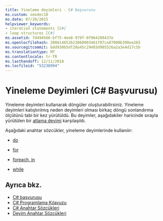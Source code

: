 ```yaml
---
title: Yineleme deyimleri - C# başvurusu
ms.custom: seodec18
ms.date: 07/20/2015
helpviewer_keywords:
- iteration statements [C#]
- loop structures [C#]
ms.assetid: 7d494566-bf75-4ee8-979f-0f964209437e
ms.openlocfilehash: 200614652b23060903461f07ce87000b390ea265
ms.sourcegitcommit: bdd930b5df20a45c29483d905526a2a3e4d17c5b
ms.translationtype: MT
ms.contentlocale: tr-TR
ms.lasthandoff: 12/11/2018
ms.locfileid: "53238994"
---
```

# <a name="iteration-statements-c-reference"></a>Yineleme Deyimleri (C# Başvurusu)

Yineleme deyimleri kullanarak döngüler oluşturabilirsiniz. Yineleme deyimleri katıştırılmış neden deyimleri olması birkaç döngü sonlandırma ölçütünü tabi bir kez yürütüldü. Bu deyimler, aşağıdakiler haricinde sırayla yürütülen bir [atlama deyimi](jump-statements.md) karşılaşıldı.

Aşağıdaki anahtar sözcükler, yineleme deyimlerinde kullanılır:

- [do](do.md)

- [for](for.md)

- [foreach, in](foreach-in.md)

- [while](while.md)

## <a name="see-also"></a>Ayrıca bkz.

- [C# başvurusu](../index.md)  
- [C# Programlama Kılavuzu](../../programming-guide/index.md)  
- [C# Anahtar Sözcükleri](index.md)  
- [Deyim Anahtar Sözcükleri](statement-keywords.md)
